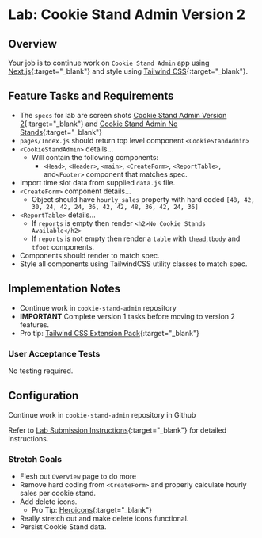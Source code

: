 # Lab: Cookie Stand Admin Version 2

## Overview

Your job is to continue work on `Cookie Stand Admin` app using [Next.js](https://nextjs.org/){:target="_blank"} and style using [Tailwind CSS](https://tailwindcss.com/){:target="_blank"}.

## Feature Tasks and Requirements

- The `specs` for lab are screen shots [Cookie Stand Admin Version 2](./cookie-stand-admin-version-2.png){:target="_blank"} and [Cookie Stand Admin No Stands](./cookie-stand-admin-no-stands.png){:target="_blank"}
- `pages/Index.js` should return top level component `<CookieStandAdmin>`
- `<CookieStandAdmin>` details...
  - Will contain the following components:
    - `<Head>`, `<Header>`, `<main>`, `<CreateForm>`, `<ReportTable>`, and`<Footer>` component that matches spec.
- Import time slot data from supplied `data.js` file.
- `<CreateForm>` component details...
  - Object should have `hourly_sales` property with hard coded `[48, 42, 30, 24, 42, 24, 36, 42, 42, 48, 36, 42, 24, 36]`
- `<ReportTable>` details...
  - If `reports` is empty then render `<h2>No Cookie Stands Available</h2>`
  - If `reports` is not empty then render a `table` with `thead`,`tbody` and `tfoot` components.
- Components should render to match spec.
- Style all components using TailwindCSS utility classes to match spec.

## Implementation Notes

- Continue work in `cookie-stand-admin` repository
- **IMPORTANT** Complete version 1 tasks before moving to version 2 features.
- Pro tip: [Tailwind CSS Extension Pack](https://marketplace.visualstudio.com/items?itemName=andrewmcodes.tailwindcss-extension-pack){:target="_blank"}

### User Acceptance Tests

No testing required.

## Configuration

Continue work in `cookie-stand-admin` repository in Github

Refer to [Lab Submission Instructions](../../../reference/submission-instructions/labs/README-NEXT){:target="_blank"} for detailed instructions.

### Stretch Goals

- Flesh out `Overview` page to do more
- Remove hard coding from `<CreateForm>` and properly calculate hourly sales per cookie stand.
- Add delete icons.
  - Pro Tip: [Heroicons](https://heroicons.com/){:target="_blank"}
- Really stretch out and make delete icons functional.
- Persist Cookie Stand data.
